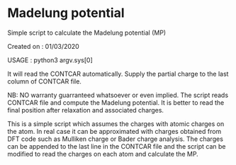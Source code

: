 # Madelung potential
Simple script to calculate the Madelung potential (MP)

Created on	: 01/03/2020

USAGE				: python3 argv.sys[0] 

It will read the CONTCAR automatically. Supply the partial charge to the last column of CONTCAR file.

NB: NO warranty guarranteed whatsoever or even implied. The script reads
CONTCAR file and compute the Madelung potential. 
It is better to read the final position after relaxation and associated charges.

This is a simple script which assumes the charges with atomic charges on the atom.
In real case it can be approximated with charges obtained from DFT code such as
Mulliken charge or Bader charge analysis. 
The charges can be appended to the last line in the CONTCAR file and the script 
can be modified to read the charges on each atom and calculate the MP.

